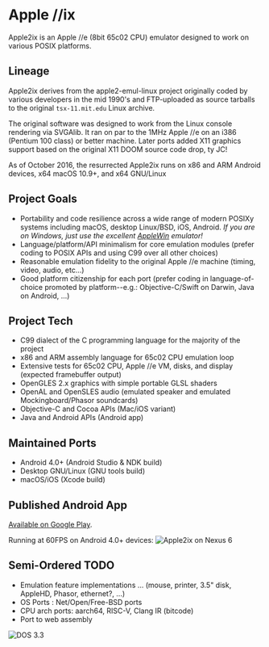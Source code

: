 Apple //ix
==========

Apple2ix is an Apple //e (8bit 65c02 CPU) emulator designed to work on various POSIX platforms.

Lineage
-------

Apple2ix derives from the apple2-emul-linux project originally coded by various developers in the mid 1990's and FTP-uploaded as source tarballs to the original `tsx-11.mit.edu` Linux archive.

The original software was designed to work from the Linux console rendering via SVGAlib.  It ran on par to the 1MHz Apple //e on an i386 (Pentium 100 class) or better machine.  Later ports added X11 graphics support based on the original X11 DOOM source code drop, ty JC!

As of October 2016, the resurrected Apple2ix runs on x86 and ARM Android devices, x64 macOS 10.9+, and x64 GNU/Linux

Project Goals
-------------

* Portability and code resilience across a wide range of modern POSIXy systems including macOS, desktop Linux/BSD, iOS, Android. *If you are on Windows, just use the excellent [AppleWin](https://github.com/AppleWin/AppleWin) emulator!*
* Language/platform/API minimalism for core emulation modules (prefer coding to POSIX APIs and using C99 over all other choices)
* Reasonable emulation fidelity to the original Apple //e machine (timing, video, audio, etc...)
* Good platform citizenship for each port (prefer coding in language-of-choice promoted by platform--e.g.: Objective-C/Swift on Darwin, Java on Android, ...)

Project Tech
------------

* C99 dialect of the C programming language for the majority of the project
* x86 and ARM assembly language for 65c02 CPU emulation loop
* Extensive tests for 65c02 CPU, Apple //e VM, disks, and display (expected framebuffer output)
* OpenGLES 2.x graphics with simple portable GLSL shaders
* OpenAL and OpenSLES audio (emulated speaker and emulated Mockingboard/Phasor soundcards)
* Objective-C and Cocoa APIs (Mac/iOS variant)
* Java and Android APIs (Android app)

Maintained Ports
----------------

* Android 4.0+ (Android Studio & NDK build)
* Desktop GNU/Linux (GNU tools build)
* macOS/iOS (Xcode build)

Published Android App
---------------------

[Available on Google Play](https://play.google.com/store/apps/details?id=org.deadc0de.apple2ix.basic).

Running at 60FPS on Android 4.0+ devices:
![Apple2ix on Nexus 6](https://raw.github.com/mauiaaron/apple2/develop/docs/android-nexus6.png "Apple //ix")

Semi-Ordered TODO
-----------------

* Emulation feature implementations ... (mouse, printer, 3.5" disk, AppleHD, Phasor, ethernet?, ...)
* OS Ports : Net/Open/Free-BSD ports
* CPU arch ports: aarch64, RISC-V, Clang IR (bitcode)
* Port to web assembly

![DOS 3.3](https://raw.github.com/mauiaaron/apple2/master/docs/DOS33.png "DOS 3.3 Applesoft BASIC and //e monitor")

